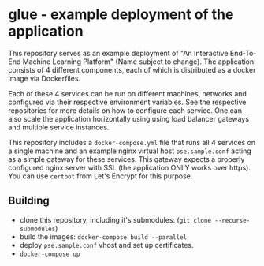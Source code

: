 # glue - example deployment of the application

This repository serves as an example deployment of "An Interactive End-To-End Machine Learning Platform" (Name subject to change). The application consists of 4 different components, each of which is distributed as a docker image via Dockerfiles.

Each of these 4 services can be run on different machines, networks and configured via their respective environment variables. See the respective repositories for more details on how to configure each service. One can also scale the application horizontally using using load balancer gateways and multiple service instances.

This repository includes a `docker-compose.yml` file that runs all 4 services on a single machine and an example nginx virtual host `pse.sample.conf` acting as a simple gateway for these services. This gateway expects a properly configured nginx server with SSL (the application ONLY works over https). You can use `certbot` from Let's Encrypt for this purpose.

## Building

- clone this repository, including it's submodules: (`git clone --recurse-submodules`)
- build the images: `docker-compose build --parallel`
- deploy `pse.sample.conf` vhost and set up certificates.
- `docker-compose up`